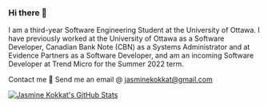 ### Hi there 👋

<!--
**jkokkat/jkokkat** is a ✨ _special_ ✨ repository because its `README.md` (this file) appears on your GitHub profile.

Here are some ideas to get you started:

- 🔭 I’m currently working on ...
- 🌱 I’m currently learning ...
- 👯 I’m looking to collaborate on ...
- 🤔 I’m looking for help with ...
- 💬 Ask me about ...
- 📫 How to reach me: ...
- 😄 Pronouns: ...
- ⚡ Fun fact: ...
-->

I am a third-year Software Engineering Student at the University of Ottawa. I have previously worked at the University of Ottawa as a Software Developer, Canadian Bank Note (CBN) as a Systems Administrator and at Evidence Partners as a Software Developer, and am an incoming Software Developer at Trend Micro for the Summer 2022 term.

Contact me 📧
Send me an email @ jasminekokkat@gmail.com

[![Jasmine Kokkat's GitHub Stats](https://github-readme-stats.vercel.app/api?username=jkokkat&count_private=true&show_icons=true&theme=radical&hide_rank=false)](https://github.com/anuraghazra/github-readme-stats) 
